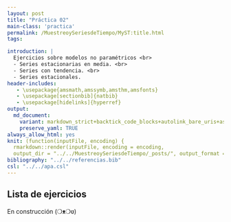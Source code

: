 ```yaml
---
layout: post
title: "Práctica 02"
main-class: 'practica'
permalink: /MuestreoySeriesdeTiempo/MyST:title.html
tags:

introduction: |
  Ejercicios sobre modelos no paramétricos <br>
  - Series estacionarias en media. <br>
  - Series con tendencia. <br>
  - Series estacionales. 
header-includes:
   - \usepackage{amsmath,amssymb,amsthm,amsfonts}
   - \usepackage[sectionbib]{natbib}
   - \usepackage[hidelinks]{hyperref}
output:
  md_document:
    variant: markdown_strict+backtick_code_blocks+autolink_bare_uris+ascii_identifiers+tex_math_single_backslash
    preserve_yaml: TRUE
always_allow_html: yes   
knit: (function(inputFile, encoding) {
  rmarkdown::render(inputFile, encoding = encoding,
  output_dir = "../../MuestreoySeriesdeTiempo/_posts/", output_format = "all"  ) })
bibliography: "../../referencias.bib"
csl: "../../apa.csl"
---
```








Lista de ejercicios
-------------------

En construcción (❍ᴥ❍ʋ)
